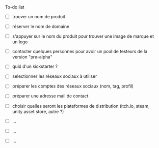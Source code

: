 To-do list
- [ ] trouver un nom de produit
- [ ] réserver le nom de domaine
- [ ] s'appuyer sur le nom du produit pour trouver une image de marque et un logo
- [ ] contacter quelques personnes pour avoir un pool de testeurs de la version "pre-alpha"
- [ ] quid d'un kickstarter ?
- [ ] selectionner les réseaux sociaux à utiliser
- [ ] préparer les comptes des réseaux sociaux (nom, tag, profil)
- [ ] préparer une adresse mail de contact
- [ ] choisir quelles seront les plateformes de distribution (itch.io, steam, unity asset store, autre ?)
- [ ] ...
- [ ] ...
- [ ] ...

